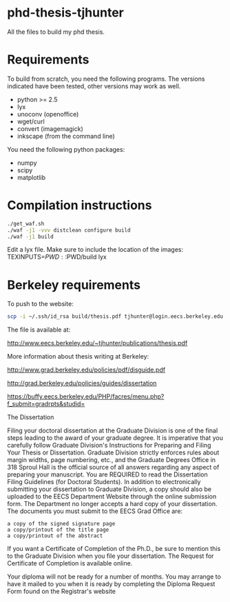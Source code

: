 phd-thesis-tjhunter
===================

All the files to build my phd thesis.


Requirements
============

To build from scratch, you need the following programs. The versions
indicated have been tested, other versions may work as well.

- python >= 2.5
- lyx
- unoconv (openoffice)
- wget/curl
- convert (imagemagick)
- inkscape (from the command line)

You need the following python packages:
- numpy
- scipy
- matplotlib

Compilation instructions
========================

```bash
./get_waf.sh
./waf -j1 -vvv distclean configure build
./waf -j1 build

```

Edit a lyx file. Make sure to include the location of the images:
TEXINPUTS=$PWD::$PWD/build lyx


Berkeley requirements
======================

To push to the website:
```bash
scp -i ~/.ssh/id_rsa build/thesis.pdf tjhunter@login.eecs.berkeley.edu:/home/eecs/tjhunter/public_html/publications/thesis.pdf
```

The file is available at:

http://www.eecs.berkeley.edu/~tjhunter/publications/thesis.pdf

More information about thesis writing at Berkeley:

http://www.grad.berkeley.edu/policies/pdf/disguide.pdf

http://grad.berkeley.edu/policies/guides/dissertation

https://buffy.eecs.berkeley.edu/PHP/facres/menu.php?f_submit=gradrpts&studid=

 The Dissertation

Filing your doctoral dissertation at the Graduate Division is one of the final steps leading to the award of your graduate degree. It is imperative that you carefully follow Graduate Division's Instructions for Preparing and Filing Your Thesis or Dissertation. Graduate Division strictly enforces rules about margin widths, page numbering, etc., and the Graduate Degrees Office in 318 Sproul Hall is the official source of all answers regarding any aspect of preparing your manuscript. You are REQUIRED to read the Dissertation Filing Guidelines (for Doctoral Students). In addition to electronically submitting your dissertation to Graduate Division, a copy should also be uploaded to the EECS Department Website through the online submission form. The Department no longer accepts a hard copy of your dissertation. The documents you must submit to the EECS Grad Office are:

    a copy of the signed signature page
    a copy/printout of the title page
    a copy/printout of the abstract

If you want a Certificate of Completion of the Ph.D., be sure to mention this to the Graduate Division when you file your dissertation. The Request for Certificate of Completion is available online.

Your diploma will not be ready for a number of months. You may arrange to have it mailed to you when it is ready by completing the Diploma Request Form found on the Registrar's website 
